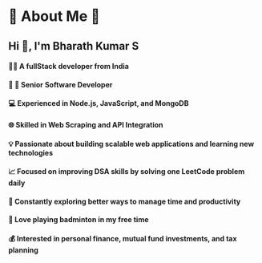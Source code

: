 # 💫 About Me 🤍

## Hi 👋, I'm Bharath Kumar S

 #### 👨‍💻 A fullStack developer from India
 #### 🔭 💼 Senior Software Developer 
 #### 💻 Experienced in Node.js, JavaScript, and MongoDB
 #### 🌐 Skilled in Web Scraping and API Integration
 #### 💡 Passionate about building scalable web applications and learning new technologies
 #### 📈 Focused on improving DSA skills by solving one LeetCode problem daily
 #### 🧠 Constantly exploring better ways to manage time and productivity
 #### 🏸 Love playing badminton in my free time
 #### 💰 Interested in personal finance, mutual fund investments, and tax planning
